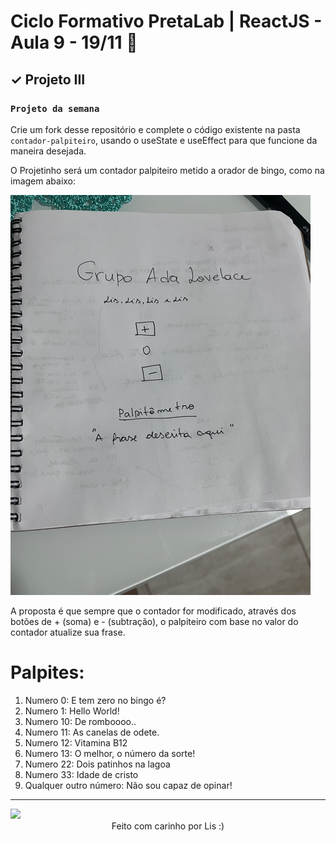 # Ciclo Formativo PretaLab | ReactJS - Aula 9 - 19/11 🚀

## ✓ Projeto III

### `Projeto da semana`

Crie um fork desse repositório e complete o código existente na pasta `contador-palpiteiro`, usando o useState e useEffect para que funcione da maneira desejada.

O Projetinho será um contador palpiteiro metido a orador de bingo, como na imagem abaixo:

<img src='./IMG_8081.png' >

A proposta é que sempre que o contador for modificado, através dos botões de + (soma) e - (subtração), o palpiteiro com base no valor do contador atualize sua frase.

# Palpites:

1. Numero 0: E tem zero no bingo é?
2. Numero 1: Hello World!
3. Numero 10: De romboooo..
4. Numero 11: As canelas de odete.
5. Numero 12: Vitamina B12
6. Numero 13: O melhor, o número da sorte!
7. Numero 22: Dois patinhos na lagoa
8. Numero 33: Idade de cristo
9. Qualquer outro número: Não sou capaz de opinar!

---

<img src='https://i.pinimg.com/originals/0f/ab/3e/0fab3e4f7e9e7d3f199c49f10308ac05.gif' width=400>


<center>Feito com carinho por Lis :)</center>
